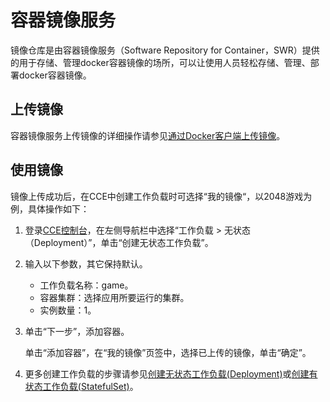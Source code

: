 # 容器镜像服务<a name="cce_01_0224"></a>

镜像仓库是由容器镜像服务（Software Repository for Container，SWR）提供的用于存储、管理docker容器镜像的场所，可以让使用人员轻松存储、管理、部署docker容器镜像。

## 上传镜像<a name="section7184212152"></a>

容器镜像服务上传镜像的详细操作请参见[通过Docker客户端上传镜像](https://support.huaweicloud.com/usermanual-swr/swr_01_0011.html)。

## 使用镜像<a name="section15361170113016"></a>

镜像上传成功后，在CCE中创建工作负载时可选择“我的镜像“，以2048游戏为例，具体操作如下：

1.  登录[CCE控制台](https://console.huaweicloud.com/cce2.0/?utm_source=helpcenter)，在左侧导航栏中选择“工作负载 \>  无状态（Deployment）”，单击“创建无状态工作负载”。
2.  输入以下参数，其它保持默认。
    -   工作负载名称：game。
    -   容器集群：选择应用所要运行的集群。
    -   实例数量：1。

3.  单击“下一步”，添加容器。

    单击“添加容器”，在“我的镜像”页签中，选择已上传的镜像，单击“确定”。

4.  更多创建工作负载的步骤请参见[创建无状态工作负载\(Deployment\)](创建无状态工作负载(Deployment).md)或[创建有状态工作负载\(StatefulSet\)](创建有状态工作负载(StatefulSet).md)。


